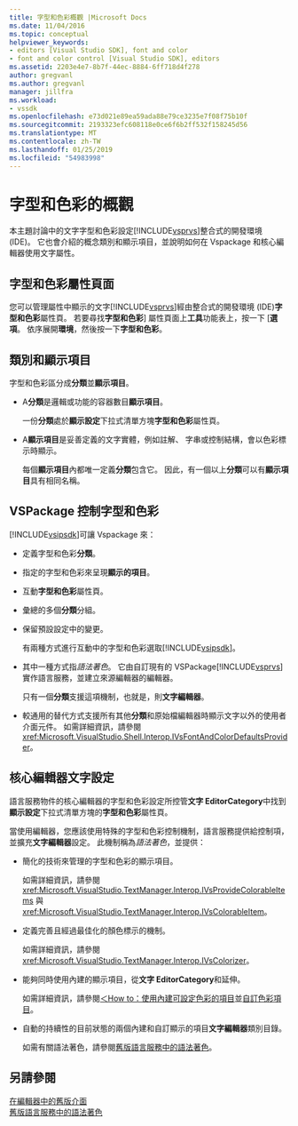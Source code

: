 ```yaml
---
title: 字型和色彩概觀 |Microsoft Docs
ms.date: 11/04/2016
ms.topic: conceptual
helpviewer_keywords:
- editors [Visual Studio SDK], font and color
- font and color control [Visual Studio SDK], editors
ms.assetid: 2203e4e7-8b7f-44ec-8884-6ff718d4f278
author: gregvanl
ms.author: gregvanl
manager: jillfra
ms.workload:
- vssdk
ms.openlocfilehash: e73d021e89ea59ada88e79ce3235e7f08f75b10f
ms.sourcegitcommit: 2193323efc608118e0ce6f6b2ff532f158245d56
ms.translationtype: MT
ms.contentlocale: zh-TW
ms.lasthandoff: 01/25/2019
ms.locfileid: "54983998"
---
```

# <a name="font-and-color-overview"></a>字型和色彩的概觀
本主題討論中的文字字型和色彩設定[!INCLUDE[vsprvs](../code-quality/includes/vsprvs_md.md)]整合式的開發環境 (IDE)。 它也會介紹的概念類別和顯示項目，並說明如何在 Vspackage 和核心編輯器使用文字屬性。  
  
## <a name="the-fonts-and-colors-property-page"></a>字型和色彩屬性頁面  
 您可以管理屬性中顯示的文字[!INCLUDE[vsprvs](../code-quality/includes/vsprvs_md.md)]經由整合式的開發環境 (IDE)**字型和色彩**屬性頁。 若要尋找**字型和色彩**] 屬性頁面上**工具**功能表上，按一下 [**選項**。 依序展開**環境**，然後按一下**字型和色彩**。  
  
## <a name="categories-and-display-items"></a>類別和顯示項目  
 字型和色彩區分成**分類**並**顯示項目**。  
  
- A**分類**是邏輯或功能的容器數目**顯示項目**。  
  
   一份**分類**處於**顯示設定**下拉式清單方塊**字型和色彩**屬性頁。  
  
- A**顯示項目**是妥善定義的文字實體，例如註解、 字串或控制結構，會以色彩標示時顯示。  
  
  每個**顯示項目**內都唯一定義**分類**包含它。 因此，有一個以上**分類**可以有**顯示項目**具有相同名稱。  
  
## <a name="vspackage-control-of-fonts-and-colors"></a>VSPackage 控制字型和色彩  
 [!INCLUDE[vsipsdk](../extensibility/includes/vsipsdk_md.md)]可讓 Vspackage 來：  
  
- 定義字型和色彩**分類**。  
  
- 指定的字型和色彩來呈現**顯示的項目**。  
  
- 互動**字型和色彩**屬性頁。  
  
- 彙總的多個**分類**分組。  
  
- 保留預設設定中的變更。  
  
  有兩種方式進行互動中的字型和色彩選取[!INCLUDE[vsipsdk](../extensibility/includes/vsipsdk_md.md)]。  
  
- 其中一種方式指*語法著色*。 它由自訂現有的 VSPackage[!INCLUDE[vsprvs](../code-quality/includes/vsprvs_md.md)]實作語言服務，並建立來源編輯器的編輯器。  
  
   只有一個**分類**支援這項機制，也就是，則**文字編輯器**。  
  
- 較通用的替代方式支援所有其他**分類**和原始檔編輯器時顯示文字以外的使用者介面元件。 如需詳細資訊，請參閱<xref:Microsoft.VisualStudio.Shell.Interop.IVsFontAndColorDefaultsProvider>。  
  
## <a name="core-editor-text-settings"></a>核心編輯器文字設定  
 語言服務物件的核心編輯器的字型和色彩設定所控管**文字 EditorCategory**中找到**顯示設定**下拉式清單方塊的**字型和色彩**屬性頁。  
  
 當使用編輯器，您應該使用特殊的字型和色彩控制機制，語言服務提供給控制項，並擴充**文字編輯器**設定。 此機制稱為*語法著色*，並提供：  
  
- 簡化的技術來管理的字型和色彩的顯示項目。  
  
   如需詳細資訊，請參閱 <xref:Microsoft.VisualStudio.TextManager.Interop.IVsProvideColorableItems> 與 <xref:Microsoft.VisualStudio.TextManager.Interop.IVsColorableItem>。  
  
- 定義完善且經過最佳化的顏色標示的機制。  
  
   如需詳細資訊，請參閱<xref:Microsoft.VisualStudio.TextManager.Interop.IVsColorizer>。  
  
- 能夠同時使用內建的顯示項目，從**文字 EditorCategory**和延伸。  
  
   如需詳細資訊，請參閱[＜How to：使用內建可設定色彩的項目](../extensibility/internals/how-to-use-built-in-colorable-items.md)並[自訂色彩項目](../extensibility/internals/custom-colorable-items.md)。  
  
- 自動的持續性的目前狀態的兩個內建和自訂顯示的項目**文字編輯器**類別目錄。  
  
  如需有關語法著色，請參閱[舊版語言服務中的語法著色](../extensibility/internals/syntax-coloring-in-a-legacy-language-service.md)。  
  
## <a name="see-also"></a>另請參閱  
 [在編輯器中的舊版介面](../extensibility/legacy-interfaces-in-the-editor.md)   
 [舊版語言服務中的語法著色](../extensibility/internals/syntax-coloring-in-a-legacy-language-service.md)
